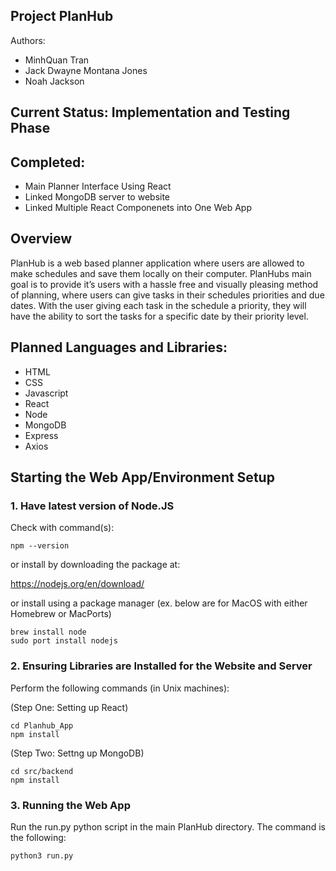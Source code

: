 ﻿## Project PlanHub

Authors:
* MinhQuan Tran
* Jack Dwayne Montana Jones
* Noah Jackson
  
## Current Status: **Implementation and Testing Phase**

## Completed:
* Main Planner Interface Using React
* Linked MongoDB server to website
* Linked Multiple React Componenets into One Web App

## Overview 
PlanHub is a web based planner application where users are allowed to make schedules and save them locally on their computer. PlanHubs main goal is to provide it’s users with a hassle free and visually pleasing method of planning, where users can give tasks in their schedules priorities and due dates. With the user giving each task in the schedule a priority, they will have the ability to sort the tasks for a specific date by their priority level. 

## Planned Languages and Libraries:
* HTML
* CSS
* Javascript
* React
* Node
* MongoDB 
* Express 
* Axios


## Starting the Web App/Environment Setup
### 1. Have latest version of Node.JS
Check with command(s):  

```
npm --version
```

or install by downloading the package at:

https://nodejs.org/en/download/

or install using a package manager (ex. below are for MacOS with either Homebrew or MacPorts)

```
brew install node 
sudo port install nodejs
```

### 2. Ensuring Libraries are Installed for the Website and Server  
Perform the following commands (in Unix machines):

(Step One: Setting up React)  
```
cd Planhub_App  
npm install  
```

(Step Two: Settng up MongoDB)  
```
cd src/backend
npm install
```

### 3. Running the Web App
Run the run.py python script in the main PlanHub directory. The command is the following:

```
python3 run.py
```
